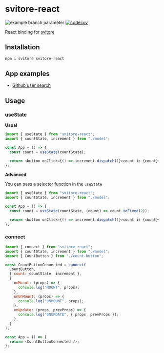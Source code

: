 # svitore-react

![example branch parameter](https://github.com/vitlolik/svitore/actions/workflows/ci.yml/badge.svg?branch=master)
[![codecov](https://codecov.io/gh/vitlolik/svitore-react/branch/master/graph/badge.svg)](https://codecov.io/gh/vitlolik/svitore)

React binding for [svitore](https://github.com/vitlolik/svitore)

## Installation

```sh
npm i svitore svitore-react
```

## App examples

- [Github user search](https://codesandbox.io/p/sandbox/search-github-users-forked-93dh8n?file=%2Fsrc%2FApp.tsx)

## Usage

### useState

**Usual**

```js
import { useState } from "svitore-react";
import { countState, increment } from "./model";

const App = () => {
  const count = useState(countState);

  return <button onClick={() => increment.dispatch()}>count is {count}</button>;
};
```

**Advanced**

You can pass a selector function in the `useState`

```js
import { useState } from "svitore-react";
import { countState, increment } from "./model";

const App = () => {
  const count = useState(countState, (count) => count.toFixed(2));

  return <button onClick={() => increment.dispatch()}>count is {count}</button>;
};
```

### connect

```js
import { connect } from "svitore-react";
import { countState, increment } from "./model";
import { CountButton } from "./count-button";

const CountButtonConnected = connect(
  CountButton,
  { count: countState, increment },
  {
    onMount: (props) => {
      console.log("MOUNT", props);
    },
    onUnMount: (props) => {
      console.log("UNMOUNT", props);
    },
    onUpdate: (props, prevProps) => {
      console.log("ONUPDATE", { props, prevProps });
    },
  }
);

const App = () => {
  return <CountButtonConnected />;
};
```
